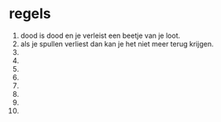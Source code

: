 # regels

1. dood is dood en je verleist een beetje van je loot.
2. als je spullen verliest dan kan je het niet meer terug krijgen.
3. 
4. 
5. 
6. 
7. 
8. 
9. 
10. 
